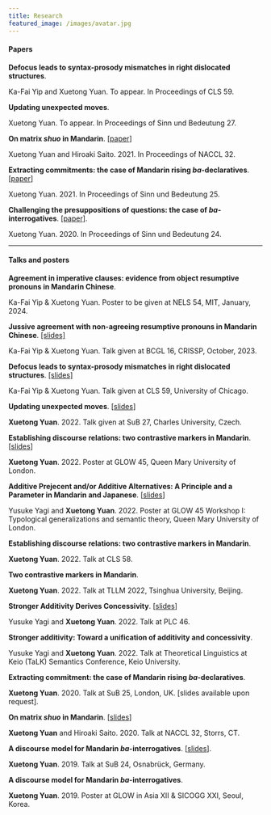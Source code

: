 ```yaml
---
title: Research
featured_image: /images/avatar.jpg
---
```


#### Papers

**Defocus leads to syntax-prosody mismatches in right dislocated structures**.

Ka-Fai Yip and Xuetong Yuan. To appear. In Proceedings of CLS 59.

**Updating unexpected moves**.

Xuetong Yuan. To appear. In Proceedings of Sinn und Bedeutung 27.

**On matrix *shuo* in Mandarin**. [[paper](https://drive.google.com/file/d/1gcIVDTCM3hJLIh7_hPLg2XlZh7TG6DOo/view?usp=sharing)]

Xuetong Yuan and Hiroaki Saito. 2021. In Proceedings of NACCL 32.

**Extracting commitments: the case of Mandarin rising *ba*-declaratives**. [[paper](https://drive.google.com/file/d/1-miLwqCstd5w8V_I-QjA3jxoVjCb0INp/view?usp=sharing)]

Xuetong Yuan. 2021. In Proceedings of Sinn und Bedeutung 25.

**Challenging the presuppositions of questions: the case of *ba*-interrogatives**. \[[paper](https://drive.google.com/file/d/1DyUrmwdEBrLDq2DmoB2NWjBD32e-UXKQ/view?usp=sharing)\].

Xuetong Yuan. 2020. In Proceedings of Sinn und Bedeutung 24.

---

#### Talks and posters

**Agreement in imperative clauses: evidence from object resumptive pronouns in Mandarin Chinese**.

Ka-Fai Yip & Xuetong Yuan. Poster to be given at NELS 54, MIT, January, 2024.

**Jussive agreement with non-agreeing resumptive pronouns in Mandarin Chinese**. [[slides]](https://drive.google.com/file/d/1Wm1hHw6xy4Xt764juKBXdhJD64uzYZ0m/view?usp=drive_link)

Ka-Fai Yip & Xuetong Yuan. Talk given at BCGL 16, CRISSP, October, 2023.

**Defocus leads to syntax-prosody mismatches in right dislocated structures**. [[slides]](https://drive.google.com/file/d/1IW5sZdUx-TvVgbcI1us0q7tCV34zOBDe/view?usp=drive_link)

Ka-Fai Yip & Xuetong Yuan. Talk given at CLS 59, University of Chicago.

**Updating unexpected moves**. [[slides](https://drive.google.com/file/d/1EiSpjRwFlxNxh150-9PXUCwQx34fjhq3/view?usp=sharing)]

**Xuetong Yuan**. 2022. Talk given at SuB 27, Charles University, Czech.

**Establishing discourse relations: two contrastive markers in Mandarin**. [[slides](https://drive.google.com/file/d/1VdqkscXZj5rjWuJlkzz_ykWFjc03P4c2/view?usp=sharing)]

**Xuetong Yuan**. 2022. Poster at GLOW 45, Queen Mary University of London.

**Additive Prejecent and/or Additive Alternatives: A Principle and a Parameter in Mandarin and Japanese**. [[slides](https://drive.google.com/file/d/1wOp23tDGXx7fyasy0I32kPAflgJ7-5s-/view?usp=sharing)]

Yusuke Yagi and **Xuetong Yuan**. 2022. Poster at GLOW 45 Workshop I: Typological generalizations and semantic theory, Queen Mary University of London.

**Establishing discourse relations: two contrastive markers in Mandarin**.

**Xuetong Yuan**. 2022. Talk at CLS 58.

**Two contrastive markers in Mandarin**.

**Xuetong Yuan**. 2022. Talk at TLLM 2022, Tsinghua University, Beijing.

**Stronger Additivity Derives Concessivity**. [[slides](https://drive.google.com/file/d/1bRAhVIukYbgavSnfV0kiZ6PWKLQQprzs/view?usp=sharing)]

Yusuke Yagi and **Xuetong Yuan**. 2022. Talk at PLC 46.

**Stronger additivity: Toward a unification of additivity and concessivity**.

Yusuke Yagi and **Xuetong Yuan**. 2022. Talk at Theoretical Linguistics at Keio (TaLK) Semantics Conference, Keio University.

**Extracting commitment: the case of Mandarin rising *ba*-declaratives**.

**Xuetong Yuan**. 2020. Talk at SuB 25, London, UK. [slides available upon request].

**On matrix *shuo* in Mandarin**. [[slides](https://drive.google.com/file/d/1Q1JEYGTZ9Ol-NhqTn_zeJRZUOfYBLcR3/view?usp=sharing)]

**Xuetong Yuan** and Hiroaki Saito. 2020. Talk at NACCL 32, Storrs, CT.


**A discourse model for Mandarin *ba*-interrogatives**. \[[slides](https://drive.google.com/open?id=1FVLrZuB1UWb8gKZsTLl51EWy0KZ9eT0W)\].

**Xuetong Yuan**. 2019. Talk at SuB 24, Osnabrück, Germany.

**A discourse model for Mandarin *ba*-interrogatives**.

**Xuetong Yuan**. 2019. Poster at GLOW in Asia XII & SICOGG XXI, Seoul, Korea.
